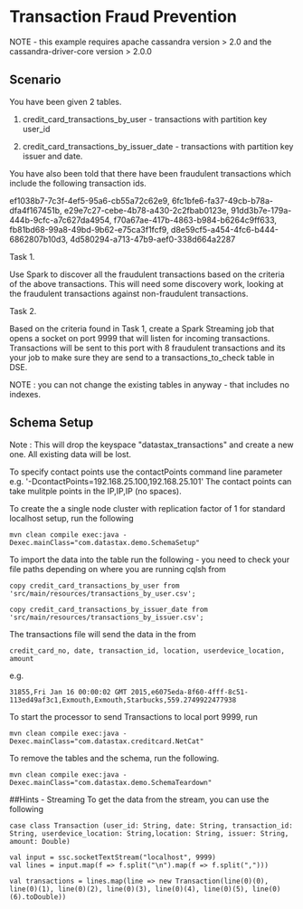 Transaction Fraud Prevention
============================

NOTE - this example requires apache cassandra version > 2.0 and the cassandra-driver-core version > 2.0.0

## Scenario

You have been given 2 tables.  

1. credit_card_transactions_by_user - transactions with partition key user_id

2. credit_card_transactions_by_issuer_date - transactions with partition key issuer and date. 

You have also been told that there have been fraudulent transactions which include the following transaction ids.

ef1038b7-7c3f-4ef5-95a6-cb55a72c62e9,
6fc1bfe6-fa37-49cb-b78a-dfa4f167451b,
e29e7c27-cebe-4b78-a430-2c2fbab0123e,
91dd3b7e-179a-444b-9cfc-a7c627da4954,
f70a67ae-417b-4863-b984-b6264c9ff633,
fb81bd68-99a8-49bd-9b62-e75ca3f1fcf9,
d8e59cf5-a454-4fc6-b444-6862807b10d3,
4d580294-a713-47b9-aef0-338d664a2287

Task 1. 

Use Spark to discover all the fraudulent transactions based on the criteria of the above transactions. This will need some discovery work, looking at the fraudulent transactions against non-fraudulent transactions.

Task 2.

Based on the criteria found in Task 1, create a Spark Streaming job that opens a socket on port 9999 that will listen for incoming transactions. Transactions will be sent to this port with 8 fraudulent transactions and its your job to make sure they are send to a transactions_to_check table in DSE. 

NOTE : you can not change the existing tables in anyway - that includes no indexes. 


## Schema Setup
Note : This will drop the keyspace "datastax_transactions" and create a new one. All existing data will be lost. 

To specify contact points use the contactPoints command line parameter e.g. '-DcontactPoints=192.168.25.100,192.168.25.101'
The contact points can take mulitple points in the IP,IP,IP (no spaces).

To create the a single node cluster with replication factor of 1 for standard localhost setup, run the following

    mvn clean compile exec:java -Dexec.mainClass="com.datastax.demo.SchemaSetup"
    
To import the data into the table run the following - you need to check your file paths depending on where you are running cqlsh from

	copy credit_card_transactions_by_user from 'src/main/resources/transactions_by_user.csv';

	copy credit_card_transactions_by_issuer_date from 'src/main/resources/transactions_by_issuer.csv';    


The transactions file will send the data in the from

	credit_card_no, date, transaction_id, location, userdevice_location, amount
		
e.g.
	
	31855,Fri Jan 16 00:00:02 GMT 2015,e6075eda-8f60-4fff-8c51-113ed49af3c1,Exmouth,Exmouth,Starbucks,559.2749922477938

To start the processor to send Transactions to local port 9999, run

    mvn clean compile exec:java -Dexec.mainClass="com.datastax.creditcard.NetCat"     
	
To remove the tables and the schema, run the following.

    mvn clean compile exec:java -Dexec.mainClass="com.datastax.demo.SchemaTeardown"
    
    
##Hints - Streaming 
To get the data from the stream, you can use the following

	case class Transaction (user_id: String, date: String, transaction_id: String, userdevice_location: String,location: String, issuer: String, amount: Double)

	val input = ssc.socketTextStream("localhost", 9999)
	val lines = input.map(f => f.split("\n").map(f => f.split(",")))

	val transactions = lines.map(line => new Transaction(line(0)(0), line(0)(1), line(0)(2), line(0)(3), line(0)(4), line(0)(5), line(0)(6).toDouble))
